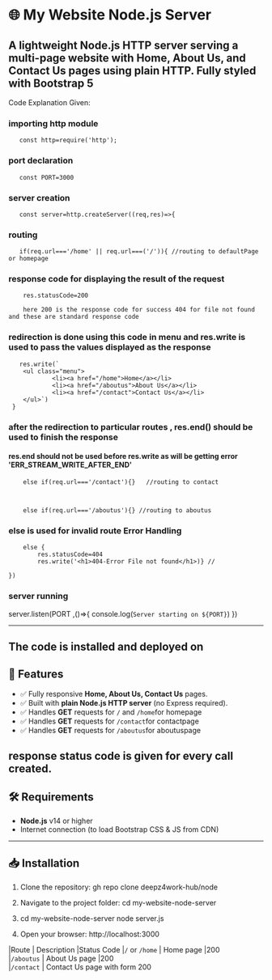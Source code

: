 # 🌐 My Website Node.js Server


A **lightweight Node.js HTTP server** serving a multi-page website with **Home**, **About Us**, and **Contact Us** pages using plain HTTP. Fully styled with **Bootstrap 5** 
---
Code Explanation Given:

### importing http module

       const http=require('http');   

### port declaration

       const PORT=3000                   

### server creation

       const server=http.createServer((req,res)=>{  

### routing

       if(req.url==='/home' || req.url===('/')){ //routing to defaultPage or homepage

### response code for displaying the result of the request

        res.statusCode=200

        here 200 is the response code for success 404 for file not found and these are standard response code
        
### redirection is done using this code in menu and res.write is used to pass the values displayed as the response


       res.write(`
        <ul class="menu">           
                <li><a href="/home">Home</a></li>
                <li><a href="/aboutus">About Us</a></li>
                <li><a href="/contact">Contact Us</a></li>
        </ul>`)
     }
### after the redirection to particular routes , res.end() should be used to finish the response

#### res.end should not be used before res.write as will be getting error 'ERR_STREAM_WRITE_AFTER_END'

        else if(req.url==='/contact'){}   //routing to contact

    

        else if(req.url==='/aboutus'){} //routing to aboutus


### else is used for invalid route Error Handling

        else {
            res.statusCode=404  
            res.write('<h1>404-Error File not found</h1>)} // 

    })


### server running
server.listen(PORT ,()=>{
    console.log(`Server starting on ${PORT}`)
})


********************************************************

## The code is installed and deployed on 


## 🚀 Features

- ✅ Fully responsive **Home, About Us, Contact Us** pages.  
- ✅ Built with **plain Node.js HTTP server** (no Express required).  
- ✅ Handles **GET**  requests for `/` and `/home`for homepage
- ✅ Handles **GET**  requests for `/contact`for contactpage
- ✅ Handles **GET**  requests for `/aboutus`for aboutuspage

response status code is given for every call created.
---

## 🛠 Requirements

- **Node.js** v14 or higher  
- Internet connection (to load Bootstrap CSS & JS from CDN)  

---

## 📥 Installation

1. Clone the repository:
gh repo clone deepz4work-hub/node

2. Navigate to the project folder:
cd my-website-node-server

3. cd my-website-node-server
node server.js

4. Open your browser:
http://localhost:3000

|Route               |    Description   |Status Code
|`/` or `/home`      | Home page         |200        
|`/aboutus`          | About Us page      |200                    
|`/contact`        | Contact Us page with form   200



